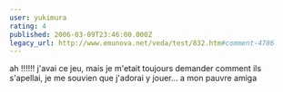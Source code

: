 ```yaml
---
user: yukimura
rating: 4
published: 2006-03-09T23:46:00.000Z
legacy_url: http://www.emunova.net/veda/test/832.htm#comment-4786
---
```

ah !!!!!! j'avai ce jeu, mais je m'etait toujours demander comment ils s'apellai, je me souvien que j'adorai y jouer... a mon pauvre amiga